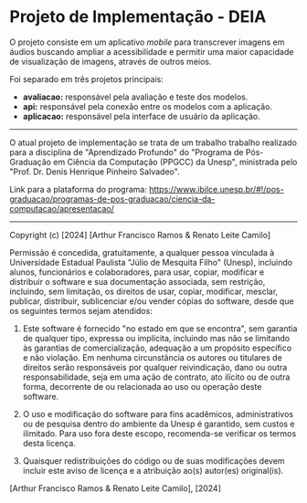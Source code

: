# Projeto de Implementação - DEIA

O projeto consiste em um aplicativo _mobile_ para transcrever imagens em áudios buscando ampliar a acessibilidade e permitir uma maior capacidade de visualização de imagens, através de outros meios.

Foi separado em três projetos principais:

- **avaliacao:** responsável pela avaliação e teste dos modelos.
- **api:** responsável pela conexão entre os modelos com a aplicação.
- **aplicacao:** responsável pela interface de usuário da aplicação.

---

O atual projeto de implementação se trata de um trabalho trabalho realizado para a disciplina de "Aprendizado Profundo" do "Programa de Pós-Graduação em Ciência da Computação
(PPGCC) da Unesp", ministrada pelo "Prof. Dr. Denis Henrique Pinheiro Salvadeo".

Link para a plataforma do programa: https://www.ibilce.unesp.br/#!/pos-graduacao/programas-de-pos-graduacao/ciencia-da-computacao/apresentacao/

---

Copyright (c) [2024] [Arthur Francisco Ramos & Renato Leite Camilo]

Permissão é concedida, gratuitamente, a qualquer pessoa vinculada à Universidade Estadual Paulista "Júlio de Mesquita Filho" (Unesp), incluindo alunos, funcionários e colaboradores, para usar, copiar, modificar e distribuir o software e sua documentação associada, sem restrição, incluindo, sem limitação, os direitos de usar, copiar, modificar, mesclar, publicar, distribuir, sublicenciar e/ou vender cópias do software, desde que os seguintes termos sejam atendidos:

1. Este software é fornecido "no estado em que se encontra", sem garantia de qualquer tipo, expressa ou implícita, incluindo mas não se limitando às garantias de comercialização, adequação a um propósito específico e não violação. Em nenhuma circunstância os autores ou titulares de direitos serão responsáveis por qualquer reivindicação, dano ou outra responsabilidade, seja em uma ação de contrato, ato ilícito ou de outra forma, decorrente de ou relacionada ao uso ou operação deste software.

2. O uso e modificação do software para fins acadêmicos, administrativos ou de pesquisa dentro do ambiente da Unesp é garantido, sem custos e ilimitado. Para uso fora deste escopo, recomenda-se verificar os termos desta licença.

3. Quaisquer redistribuições do código ou de suas modificações devem incluir este aviso de licença e a atribuição ao(s) autor(es) original(is).

[Arthur Francisco Ramos & Renato Leite Camilo], [2024]